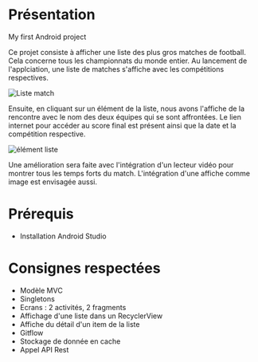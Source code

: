 # Présentation
My first Android project

Ce projet consiste à afficher une liste des plus gros matches de football. Cela concerne tous les championnats du monde entier.
Au lancement de l'applciation, une liste de matches s'affiche avec les compétitions respectives.

![Liste match](https://user-images.githubusercontent.com/59739762/83953361-3479eb00-a840-11ea-80e8-3bcdd1cb77b5.PNG)

Ensuite, en cliquant sur un élément de la liste, nous avons l'affiche de la rencontre avec le nom des deux équipes qui se sont affrontées.
Le lien internet pour accéder au score final est présent ainsi que la date et la compétition respective.

![élément liste](https://user-images.githubusercontent.com/59739762/83953344-1318ff00-a840-11ea-821c-7014a8a948c3.PNG)

Une amélioration sera faite avec l'intégration d'un lecteur vidéo pour montrer tous les temps forts du match.
L'intégration d'une affiche comme image est envisagée aussi.

# Prérequis

- Installation Android Studio

# Consignes respectées

- Modèle MVC
- Singletons
- Ecrans : 2 activités, 2 fragments
- Affichage d'une liste dans un RecyclerView
- Affiche du détail d'un item de la liste
- Gitflow
- Stockage de donnée en cache
- Appel API Rest
